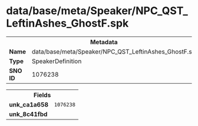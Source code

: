 <h1>data/base/meta/Speaker/NPC_QST_LeftinAshes_GhostF.spk</h1><table><tr><th colspan="100%">Metadata</th></tr><tr><td><b>Name</b></td><td>data/base/meta/Speaker/NPC_QST_LeftinAshes_GhostF.spk</td></tr><tr><td><b>Type</b></td><td>SpeakerDefinition</td></tr><tr><td><b>SNO ID</b></td><td>1076238</td></tr></table>

<table><tr><th colspan="100%">Fields</th></tr><tr><td><b>unk_ca1a658</b></td><td><code>1076238</code></td></tr><tr><td><b>unk_8c41fbd</b></td><td></td></tr></table>

